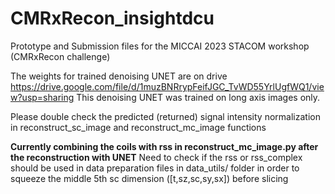 # CMRxRecon_insightdcu
Prototype and Submission files for the MICCAI 2023 STACOM workshop (CMRxRecon challenge)

The weights for trained denoising UNET are on drive https://drive.google.com/file/d/1muzBNRrypFeifJGC_TvWD55YrlUgfWQ1/view?usp=sharing This denoising UNET was trained on long axis images only.


Please double check the predicted (returned) signal intensity normalization in reconstruct_sc_image and reconstruct_mc_image functions

**Currently combining the coils with rss in reconstruct_mc_image.py after the reconstruction with UNET** Need to check if the rss or rss_complex should be used in data preparation files in data_utils/ folder in order to squeeze the middle 5th sc dimension ([t,sz,sc,sy,sx]) before slicing 
